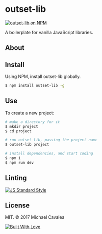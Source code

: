 # outset-lib

[![outset-lib on NPM](https://img.shields.io/npm/v/outset-lib.svg?style=flat-square)](https://www.npmjs.com/package/outset-lib)

A boilerplate for vanilla JavaScript libraries.

## About

## Install

Using NPM, install outset-lib globally.

```bash
$ npm install outset-lib -g
```

## Use

To create a new project:

```bash
# make a directory for it
$ mkdir project
$ cd project

# run outset-lib, passing the project name
$ outset-lib project

# install dependencies, and start coding
$ npm i
$ npm run dev
```

## Linting

[![JS Standard Style](https://cdn.rawgit.com/feross/standard/master/badge.svg)](http://standardjs.com)

## License

MIT. © 2017 Michael Cavalea

[![Built With Love](http://forthebadge.com/images/badges/built-with-love.svg)](http://forthebadge.com)

